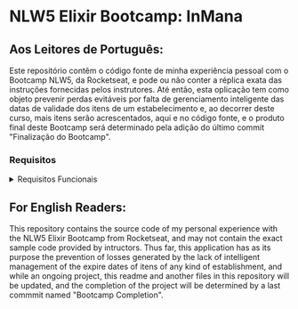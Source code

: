 # NLW5 Elixir Bootcamp: InMana

## Aos Leitores de Português:
Este repositório contêm o código fonte de minha experiência pessoal com o Bootcamp NLW5, da Rocketseat, e pode ou não conter a réplica exata das instruções fornecidas pelos instrutores. Até então, esta oplicação tem como objeto prevenir perdas evitáveis por falta de gerenciamento inteligente das datas de validade dos itens de um estabelecimento e, ao decorrer deste curso, mais itens serão acrescentados, aqui e no código fonte, e o produto final deste Bootcamp será determinado pela adição do último commit "Finalização do Bootcamp".

### Requisitos
<details>
  <summary>
    Requisitos Funcionais
  </summary>
  [ ] Podem ser cadastrados restaurantes e suprimentos
  [ ] Deve ser possível visualizar informações de um suprimento
  [ ] Podem ser cadastrados restaurantes e suprimentos
  [ ] Podem ser cadastrados restaurantes e suprimentos
</details>


## For English Readers:
This repository contains the source code of my personal experience with the NLW5 Elixir Bootcamp from Rocketseat, and may not contain the exact sample code provided by intructors. Thus far, this application has as its purpose the prevention of losses generated by the lack of intelligent management of the expire dates of itens of any kind of establishment, and while an ongoing project, this readme and another files in this repository will be updated, and the completion of the project will be determined by a last commmit named "Bootcamp Completion".
